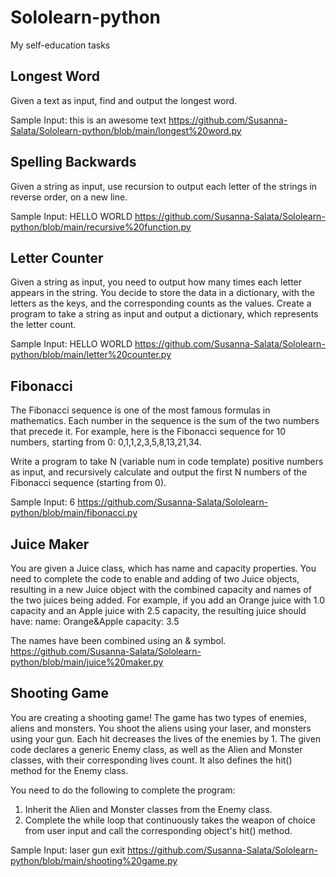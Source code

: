 # Sololearn-python

My self-education tasks

## Longest Word
Given a text as input, find and output the longest word.

Sample Input:
this is an awesome text https://github.com/Susanna-Salata/Sololearn-python/blob/main/longest%20word.py


## Spelling Backwards
Given a string as input, use recursion to output each letter of the strings in reverse order, on a new line.

Sample Input:
HELLO WORLD https://github.com/Susanna-Salata/Sololearn-python/blob/main/recursive%20function.py


## Letter Counter
Given a string as input, you need to output how many times each letter appears in the string.
You decide to store the data in a dictionary, with the letters as the keys, and the corresponding counts as the values.
Create a program to take a string as input and output a dictionary, which represents the letter count.

Sample Input:
HELLO WORLD https://github.com/Susanna-Salata/Sololearn-python/blob/main/letter%20counter.py


## Fibonacci
The Fibonacci sequence is one of the most famous formulas in mathematics.
Each number in the sequence is the sum of the two numbers that precede it.
For example, here is the Fibonacci sequence for 10 numbers, starting from 0: 0,1,1,2,3,5,8,13,21,34.

Write a program to take N (variable num in code template) positive numbers as input, and recursively calculate and output the first N numbers of the Fibonacci sequence (starting from 0).

Sample Input:
6 https://github.com/Susanna-Salata/Sololearn-python/blob/main/fibonacci.py


## Juice Maker
You are given a Juice class, which has name and capacity properties.
You need to complete the code to enable and adding of two Juice objects, resulting in a new Juice object with the combined capacity and names of the two juices being added.
For example, if you add an Orange juice with 1.0 capacity and an Apple juice with 2.5 capacity, the resulting juice should have:
name: Orange&Apple
capacity: 3.5

The names have been combined using an & symbol. https://github.com/Susanna-Salata/Sololearn-python/blob/main/juice%20maker.py 


## Shooting Game
You are creating a shooting game!
The game has two types of enemies, aliens and monsters. You shoot the aliens using your laser, and monsters using your gun.
Each hit decreases the lives of the enemies by 1.
The given code declares a generic Enemy class, as well as the Alien and Monster classes, with their corresponding lives count.
It also defines the hit() method for the Enemy class.

You need to do the following to complete the program:
1. Inherit the Alien and Monster classes from the Enemy class.
2. Complete the while loop that continuously takes the weapon of choice from user input and call the corresponding object's hit() method.

Sample Input:
laser
gun
exit
https://github.com/Susanna-Salata/Sololearn-python/blob/main/shooting%20game.py


